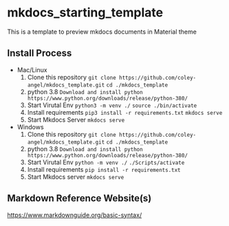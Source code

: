 # mkdocs_starting_template
This is a template to preview mkdocs documents in Material theme

## Install Process
- Mac/Linux
   1. Clone this repository
       `git clone https://github.com/coley-angel/mkdocs_template.git`
       `cd ./mkdocs_template`
   2. python 3.8
      `Download and install python https://www.python.org/downloads/release/python-380/`
   3. Start Virutal Env
       `python3 -m venv ./`
       `source ./bin/activate` 
   4. Install requirements
       `pip3 install -r requirements.txt` 
       `mkdocs serve`
    5. Start Mkdocs Server
        `mkdocs serve`
- Windows
   1. Clone this repository
       `git clone https://github.com/coley-angel/mkdocs_template.git`
       `cd ./mkdocs_template`
   2. python 3.8
      `Download and install python https://www.python.org/downloads/release/python-380/`
   3. Start Virutal Env
       `python -m venv ./`
       `./Scripts/activate`
   4. Install requirements
       `pip install -r requirements.txt`
    5. Start Mkdocs server
       `mkdocs serve`

## Markdown Reference Website(s)
https://www.markdownguide.org/basic-syntax/